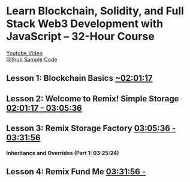 # Learn Blockchain, Solidity, and Full Stack Web3 Development with JavaScript – 32-Hour Course
[Youtube Video](https://www.youtube.com/watch?v=gyMwXuJrbJQ&t=81s)   
[Github Sample Code](https://github.com/smartcontractkit/full-blockchain-solidity-course-js)   

## Lesson 1: Blockchain Basics [~02:01:17](https://github.com/Tochukz/Ethereum/blob/master/Blockchain-Solidity-Full-Stack-Web3/lesson-1/readme.md)

## Lesson 2: Welcome to Remix! Simple Storage [02:01:17 - 03:05:36]()  

## Lesson 3: Remix Storage Factory [03:05:36 - 03:31:56]()

#### Inheritance and Overrides (Part 1: 03:25:24)  

## Lesson 4: Remix Fund Me [03:31:56 - ]()
